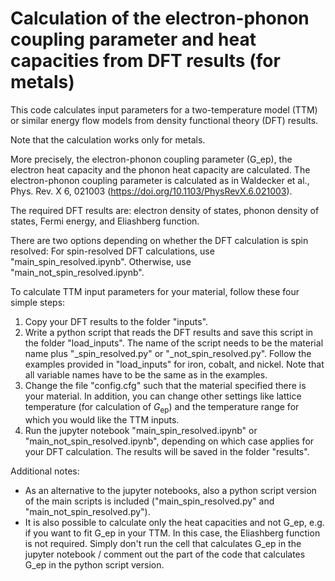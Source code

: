 # Calculation of the electron-phonon coupling parameter and heat capacities from DFT results (for metals)

This code calculates input parameters for a two-temperature model (TTM) or similar energy flow models from density functional theory (DFT) results.

Note that the calculation works only for metals. 

More precisely, the electron-phonon coupling parameter (G_ep), the electron heat capacity and the phonon heat capacity are calculated. 
The electron-phonon coupling parameter is calculated as in Waldecker et al., Phys. Rev. X 6, 021003 (https://doi.org/10.1103/PhysRevX.6.021003).

The required DFT results are: electron density of states, phonon density of states, Fermi energy, and Eliashberg function. 

There are two options depending on whether the DFT calculation is spin resolved: For spin-resolved DFT calculations, use "main_spin_resolved.ipynb". Otherwise, use "main_not_spin_resolved.ipynb".


To calculate TTM input parameters for your material, follow these four simple steps:

1) Copy your DFT results to the folder "inputs".
2) Write a python script that reads the DFT results and save this script in the folder "load_inputs". The name of the script needs to be the material name plus "_spin_resolved.py" or "_not_spin_resolved.py". Follow the examples provided in "load_inputs" for iron, cobalt, and nickel. Note that all variable names have to be the same as in the examples.
3) Change the file "config.cfg" such that the material specified there is your material. In addition, you can change other settings like lattice temperature (for calculation of $G_\mathrm{ep}$) and the temperature range for which you would like the TTM inputs. 
4) Run the jupyter notebook "main_spin_resolved.ipynb" or "main_not_spin_resolved.ipynb", depending on which case applies for your DFT calculation. The results will be saved in the folder "results".


Additional notes:

- As an alternative to the jupyter notebooks, also a python script version of the main scripts is included ("main_spin_resolved.py" and "main_not_spin_resolved.py"). 
- It is also possible to calculate only the heat capacities and not G_ep, e.g. if you want to fit G_ep in your TTM. In this case, the Eliashberg function is not required. Simply don't run the cell that calculates G_ep in the jupyter notebook  / comment out the part of the code that calculates G_ep in the python script version. 
